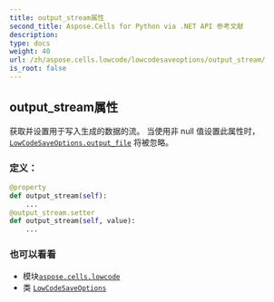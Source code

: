 ```yaml
---
title: output_stream属性
second_title: Aspose.Cells for Python via .NET API 参考文献
description:
type: docs
weight: 40
url: /zh/aspose.cells.lowcode/lowcodesaveoptions/output_stream/
is_root: false
---
```

## output_stream属性

获取并设置用于写入生成的数据的流。
当使用非 null 值设置此属性时，[`LowCodeSaveOptions.output_file`](/cells/python-net/zh/aspose.cells.lowcode/lowcodesaveoptions#output_file) 将被忽略。
### 定义：
```python
@property
def output_stream(self):
    ...
@output_stream.setter
def output_stream(self, value):
    ...
```

### 也可以看看
* 模块[`aspose.cells.lowcode`](../../)
* 类 [`LowCodeSaveOptions`](/cells/python-net/zh/aspose.cells.lowcode/lowcodesaveoptions)

